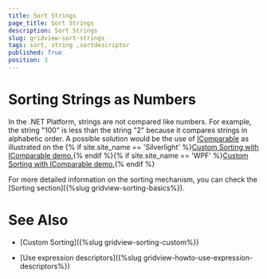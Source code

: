 ```yaml
---
title: Sort Strings
page_title: Sort Strings
description: Sort Strings
slug: gridview-sort-strings
tags: sort, string ,sortdescriptor
published: True
position: 3
---
```


# Sorting Strings as Numbers

In the .NET Platform, strings are not compared like numbers. For example, the string "100" is less than the string "2" because it compares strings in alphabetic order. A possible solution would be the use of [IComparable](http://msdn.microsoft.com/en-us/library/system.icomparable.aspx) as illustrated on the {% if site.site_name == 'Silverlight' %}[Custom Sorting with IComparable demo.](http://demos.telerik.com/silverlight/#GridView/IComparable){% endif %}{% if site.site_name == 'WPF' %}[Custom Sorting with IComparable demo.](http://demos.telerik.com/wpf){% endif %}
        
For more detailed information on the sorting mechanism, you can check the [Sorting section]({%slug gridview-sorting-basics%}).
        
# See Also

 * [Custom Sorting]({%slug gridview-sorting-custom%})

 * [Use expression descriptors]({%slug gridview-howto-use-expression-descriptors%})
